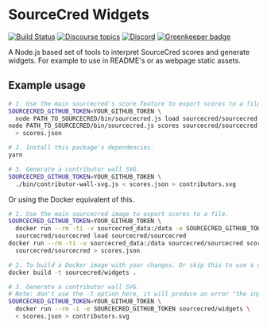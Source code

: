 # SourceCred Widgets

[![Build Status](https://circleci.com/gh/sourcecred/widgets.svg?style=svg)](https://circleci.com/gh/sourcecred/widgets)
[![Discourse topics](https://img.shields.io/discourse/https/discourse.sourcecred.io/topics.svg)](https://discourse.sourcecred.io)
[![Discord](https://img.shields.io/discord/453243919774253079.svg)](https://discord.gg/tsBTgc9)
[![Greenkeeper badge](https://badges.greenkeeper.io/sourcecred/widgets.svg)](https://greenkeeper.io/)

A Node.js based set of tools to interpret SourceCred scores and generate widgets.
For example to use in README's or as webpage static assets.

## Example usage

```sh
# 1. Use the main sourcecred's score feature to export scores to a file.
SOURCECRED_GITHUB_TOKEN=YOUR_GITHUB_TOKEN \
  node PATH_TO_SOURCECRED/bin/sourcecred.js load sourcecred/sourcecred
node PATH_TO_SOURCECRED/bin/sourcecred.js scores sourcecred/sourcecred \
  > scores.json

# 2. Install this package's dependencies.
yarn

# 3. Generate a contributor wall SVG.
SOURCECRED_GITHUB_TOKEN=YOUR_GITHUB_TOKEN \
  ./bin/contributor-wall-svg.js < scores.json > contributors.svg
```

Or using the Docker equivalent of this.

```sh
# 1. Use the main sourcecred image to export scores to a file.
SOURCECRED_GITHUB_TOKEN=YOUR_GITHUB_TOKEN \
  docker run --rm -ti -v sourcecred_data:/data -e SOURCECRED_GITHUB_TOKEN \
  sourcecred/sourcecred load sourcecred/sourcecred
docker run --rm -ti -v sourcecred_data:/data sourcecred/sourcecred scores \
  sourcecred/sourcecred > scores.json

# 2. To build a Docker image with your changes. Or skip this to use a release from Dockerhub.
docker build -t sourcecred/widgets .

# 3. Generate a contributor wall SVG.
# Note: don't use the -t option here, it will produce an error "the input device is not a TTY".
SOURCECRED_GITHUB_TOKEN=YOUR_GITHUB_TOKEN \
  docker run --rm -i -e SOURCECRED_GITHUB_TOKEN sourcecred/widgets \
  < scores.json > contributors.svg
```
